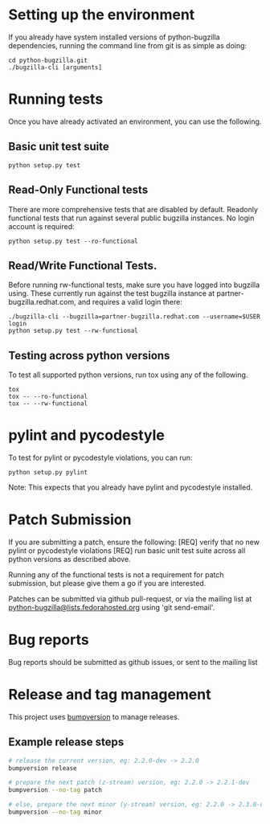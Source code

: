 # Setting up the environment

If you already have system installed versions of python-bugzilla
dependencies, running the command line from git is as simple as doing:

    cd python-bugzilla.git
    ./bugzilla-cli [arguments]


# Running tests

Once you have already activated an environment, you can use the following.

## Basic unit test suite

    python setup.py test

## Read-Only Functional tests
There are more comprehensive tests that are disabled by default. Readonly
functional tests that run against several public bugzilla instances. No
login account is required:

    python setup.py test --ro-functional

## Read/Write Functional Tests.

Before running rw-functional tests, make sure you have logged into bugzilla
using. These currently run against the test bugzilla instance at
partner-bugzilla.redhat.com, and requires a valid login there:

    ./bugzilla-cli --bugzilla=partner-bugzilla.redhat.com --username=$USER login
    python setup.py test --rw-functional

## Testing across python versions
To test all supported python versions, run tox using any of the following.

    tox
    tox -- --ro-functional
    tox -- --rw-functional


# pylint and pycodestyle

To test for pylint or pycodestyle violations, you can run:

    python setup.py pylint

Note: This expects that you already have pylint and pycodestyle installed.


# Patch Submission

If you are submitting a patch, ensure the following:
    [REQ] verify that no new pylint or pycodestyle violations
    [REQ] run basic unit test suite across all python versions as described
        above.

Running any of the functional tests is not a requirement for patch submission,
but please give them a go if you are interested.

Patches can be submitted via github pull-request, or via the mailing list
at python-bugzilla@lists.fedorahosted.org using 'git send-email'.


# Bug reports

Bug reports should be submitted as github issues, or sent to the mailing list

# Release and tag management

This project uses [bumpversion](https://github.com/peritus/bumpversion) to manage releases.

## Example release steps
```sh
# release the current version, eg: 2.2.0-dev -> 2.2.0
bumpversion release

# prepare the next patch (z-stream) version, eg: 2.2.0 -> 2.2.1-dev
bumpversion --no-tag patch

# else, prepare the next minor (y-stream) version, eg: 2.2.0 -> 2.3.0-dev
bumpversion --no-tag minor
```
